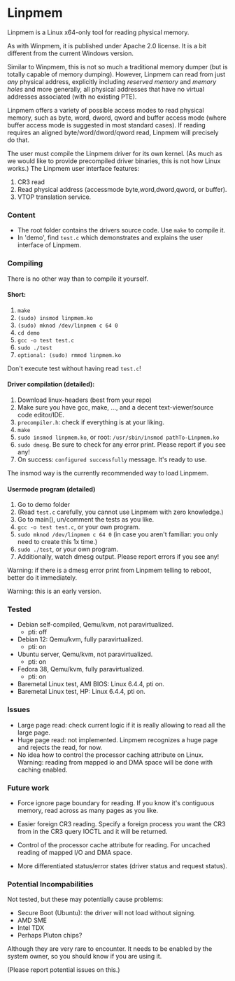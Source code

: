 # Linpmem

Linpmem is a Linux x64-only tool for reading physical memory.

As with Winpmem, it is published under Apache 2.0 license.
It is a bit different from the current Windows version.

Similar to Winpmem, this is not so much a traditional memory dumper (but
is totally capable of memory dumping).
However, Linpmem can read from just *any* physical address, explicitly
including *reserved memory* and *memory holes* and more generally, all
physical addresses that have no virtual addresses associated (with no existing PTE).

Linpmem offers a variety of possible access modes to read physical memory,
such as byte, word, dword, qword and buffer access mode (where buffer access mode is suggested in most standard cases).
If reading requires an aligned byte/word/dword/qword read, Linpmem will precisely do that.

The user must compile the Linpmem driver for its own kernel.
(As much as we would like to provide precompiled driver binaries, this is not how Linux works.)
The Linpmem user interface features:

1. CR3 read
2. Read physical address (accessmode byte,word,dword,qword, or buffer).
3. VTOP translation service.

### Content

* The root folder contains the drivers source code. Use `make` to compile it.
* In 'demo', find `test.c` which demonstrates and explains the user interface of Linpmem.

### Compiling

There is no other way than to compile it yourself.

#### Short:

1. `make`
2. `(sudo) insmod linpmem.ko`
3. `(sudo) mknod /dev/linpmem c 64 0`
4. `cd demo`
5. `gcc -o test test.c`
6. `sudo ./test`
7. `optional: (sudo) rmmod linpmem.ko`

Don't execute test without having read `test.c`!

#### Driver compilation (detailed):

1. Download linux-headers (best from your repo)
2. Make sure you have gcc, make, ..., and a decent text-viewer/source code editor/IDE.
3. `precompiler.h`: check if everything is at your liking.
4. `make`
5. `sudo insmod linpmem.ko`, or root: `/usr/sbin/insmod pathTo-Linpmem.ko`
6. `sudo dmesg`. Be sure to check for any error print. Please report if you see any!
7. On success: `configured successfully` message. It's ready to use.

The insmod way is the currently recommended way to load Linpmem.


#### Usermode program (detailed)

1. Go to demo folder
2. (Read `test.c` carefully, you cannot use Linpmem with zero knowledge.)
3. Go to main(), un/comment the tests as you like.
4. `gcc -o test test.c`, or your own program.
5. `sudo mknod /dev/linpmem c 64 0` (in case you aren't familiar: you only need to create this 1x time.)
6. `sudo ./test`, or your own program.
7. Additionally, watch dmesg output. Please report errors if you see any!

Warning: if there is a dmesg error print from Linpmem telling to reboot, better do it immediately.

Warning: this is an early version.


### Tested

* Debian self-compiled, Qemu/kvm, not paravirtualized.
    * pti: off
* Debian 12: Qemu/kvm, fully paravirtualized.
    * pti: on
* Ubuntu server, Qemu/kvm, not paravirtualized.
    * pti: on
* Fedora 38, Qemu/kvm, fully paravirtualized.
    * pti: on
* Baremetal Linux test, AMI BIOS: Linux 6.4.4, pti on.
* Baremetal Linux test, HP: Linux 6.4.4, pti on.


### Issues

* Large page read: check current logic if it is really allowing to read all the large page.
* Huge page read: not implemented. Linpmem recognizes a huge page and rejects the read, for now.
* No idea how to control the processor caching attribute on Linux. Warning: reading from mapped io and DMA space will be done with caching enabled.

### Future work

* Force ignore page boundary for reading. If you know it's contiguous memory, read across as many pages as you like.

* Easier foreign CR3 reading. Specify a foreign process you want the CR3 from in the CR3 query IOCTL and it will be returned.

* Control of the processor cache attribute for reading. For uncached reading of mapped I/O and DMA space.

* More differentiated status/error states (driver status and request status).

### Potential Incompabilities

Not tested, but these may potentially cause problems:

* Secure Boot (Ubuntu): the driver will not load without signing.
* AMD SME
* Intel TDX
* Perhaps Pluton chips?

Although they are very rare to encounter.
It needs to be enabled by the system owner, so you should know if you are using it.

(Please report potential issues on this.)
